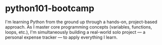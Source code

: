 # python101-bootcamp
I'm learning Python from the ground up through a hands-on, project-based approach. As I master core programming concepts (variables, functions, loops, etc.), I'm simultaneously building a real-world solo project — a personal expense tracker — to apply everything I learn.
